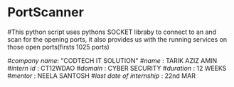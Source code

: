 # PortScanner
#This python script uses pythons SOCKET libraby to connect to an <IP> and scan for the opening ports, it also provides us with the running services on those open ports(firsts 1025 ports)

#*company name*: "CODTECH IT SOLUTION"
#*name* : TARIK AZIZ AMIN
#*intern id* : CT12WDAO
#*domain* : CYBER SECURITY
#*duration* : 12 WEEKS
#*mentor* : NEELA SANTOSH
#*last date of internship* : 22nd MAR

